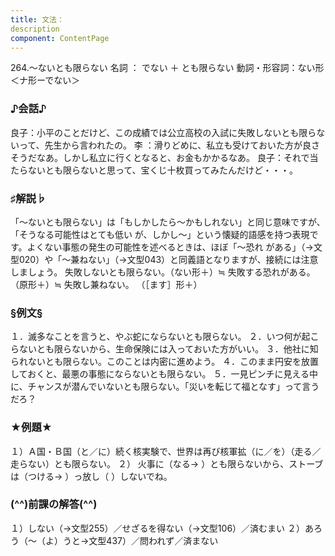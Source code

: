 ```yaml
---
title: 文法：
description
component: ContentPage
---
```



264.～ないとも限らない
名詞 ： でない ＋ とも限らない
動詞・形容詞：ない形 ＜ナ形ーでない＞    
### ♪会話♪
良子：小平のことだけど、この成績では公立高校の入試に失敗しないとも限らないって、先生から言われたの。 李 ：滑りどめに、私立も受けておいた方が良さそうだなあ。しかし私立に行くとなると、お金もかかるなあ。 良子：それで当たらないとも限らないと思って、宝くじ十枚買ってみたんだけど・・・。
### ♯解説♭
「～ないとも限らない」は「もしかしたら～かもしれない」と同じ意味ですが、「そうなる可能性はとても低い が、しかし～」という懐疑的語感を持つ表現です。よくない事態の発生の可能性を述べるときは、ほぼ「～恐れ がある」（→文型020）や「～兼ねない」（→文型043）と同義語となりますが、接続には注意しましょう。
失敗しないとも限らない。（ない形＋）≒ 失敗する恐れがある。 （原形＋）≒ 失敗し兼ねない。
（［ます］形＋）
### §例文§
１．滅多なことを言うと、やぶ蛇にならないとも限らない。
２．いつ何が起こらないとも限らないから、生命保険には入っておいた方がいい。
３．他社に知られないとも限らない。このことは内密に進めよう。
４．このまま円安を放置しておくと、最悪の事態にならないとも限らない。
５．一見ピンチに見える中に、チャンスが潜んでいないとも限らない。「災いを転じて福となす」って言うだろ？
### ★例題★
１）Ａ国・Ｂ国（と／に）続く核実験で、世界は再び核軍拡（に／を）（走る／走らない）とも限らない。
２） 火事に（なる→ ）とも限らないから、ストーブは（つける→ ）っ放し（ ）しないでね。
### (^^)前課の解答(^^)
１）しない（→文型255）／せざるを得ない（→文型106）／済むまい
２）あろう（～（よ）うと→文型437）／問われず／済まない
